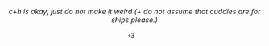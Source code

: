 <p align="center">
  
<p align="center">
<i> c+h is okay, just do not make it weird (+ do not assume that cuddles are for ships please.) </i>

<p align="center">
  ‹𝟥    ‎ ‎ ‎ 
  </p>

